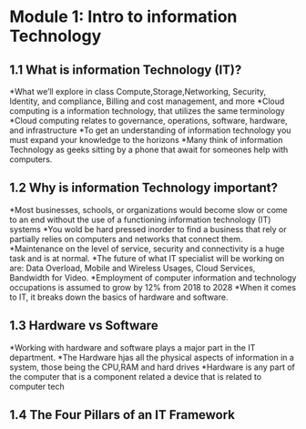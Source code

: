 # Module 1: Intro to information Technology
## 1.1 What is information Technology (IT)?
*What we’ll explore in class Compute,Storage,Networking, Security, Identity, and compliance, Billing and cost management, and more 
*Cloud computing is a information technology, that utilizes the same terminology
*Cloud computing relates to governance, operations, software, hardware, and infrastructure
*To get an understanding of information technology you must expand your knowledge to the horizons
*Many think of information Technology as geeks sitting by a phone that await for someones help with computers.
## 1.2 Why is information Technology important?
*Most businesses, schools, or organizations would become slow or come to an end without the use of a functioning information technology (IT) systems 
*You wold be hard pressed inorder to find a business that rely or partially relies on computers and networks that connect them.
*Maintenance on the level of service, security and connectivity is a huge task and is at normal.
*The future of what IT specialist will be working on are: Data Overload, Mobile and Wireless Usages, Cloud Services, Bandwidth for Video.
*Employment of computer information and technology occupations is assumed to grow by 12% from 2018 to 2028
*When it comes to IT, it breaks down the basics of hardware and software.
## 1.3 Hardware vs Software
*Working with hardware and software plays a major part in the IT department.
*The Hardware hjas all the physical aspects of information in a system, those being the CPU,RAM and hard drives 
*Hardware is any part of the computer that is a component related a device that is related to computer tech
## 1.4 The Four Pillars of an IT Framework
